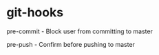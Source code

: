 # git-hooks

pre-commit - Block user from committing to master

pre-push - Confirm before pushing to master
